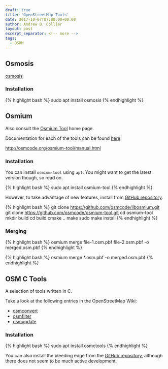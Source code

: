 ```yaml
---
draft: true
title: 'OpenStreetMap Tools'
date: 2017-10-07T07:00:00+00:00
author: Andrew B. Collier
layout: post
excerpt_separator: <!-- more -->
tags:
  - OSRM
---
```


## Osmosis

[osmosis](https://wiki.openstreetmap.org/wiki/Osmosis)

### Installation

{% highlight bash %}
sudo apt install osmosis
{% endhighlight %}

## Osmium

Also consult the [Osmium Tool](http://osmcode.org/osmium-tool/) home page.

Documentation for each of the tools can be found [here](http://docs.osmcode.org/osmium/latest/).

http://osmcode.org/osmium-tool/manual.html

### Installation

You can install `osmium-tool` using `apt`. You might want to get the latest version though, so read on.

{% highlight bash %}
sudo apt install osmium-tool
{% endhighlight %}

However, to take advantage of new features, install from [GitHub repository](https://github.com/osmcode/osmium-tool).

{% highlight bash %}
git clone https://github.com/osmcode/libosmium.git
git clone https://github.com/osmcode/osmium-tool.git
cd osmium-tool
mkdir build
cd build
cmake ..
make
sudo make install
{% endhighlight %}

### Merging

{% highlight bash %}
osmium merge file-1.osm.pbf file-2.osm.pbf -o merged.osm.pbf
{% endhighlight %}

{% highlight bash %}
osmium merge *.osm.pbf -o merged.osm.pbf
{% endhighlight %}

## OSM C Tools

A selection of tools written in C.

Take a look at the following entries in the OpenStreetMap Wiki:

- [osmconvert](http://wiki.openstreetmap.org/wiki/Osmconvert)
- [osmfilter](http://wiki.openstreetmap.org/wiki/Osmfilter)
- [osmupdate](http://wiki.openstreetmap.org/wiki/Osmupdate)

### Installation

{% highlight bash %}
sudo apt install osmctools
{% endhighlight %}

You can also install the bleeding edge from the [GitHub repository](https://gitlab.com/osm-c-tools/osmctools), although there does not seem to be much active development.